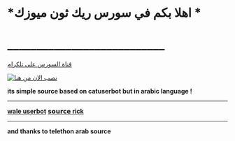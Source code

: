 
# *اهلا بكم في سورس ريك ثون ميوزك *
# ___________________________


[قناة السورس على تلكرام](https://t.me/rickthon)



[![نصب الان من هنا](https://www.herokucdn.com/deploy/button.svg)](https://heroku.com/deploy?template=https://github.com/rick1128/te)


**its simple source based on catuserbot but in arabic language !**
__________________________
**[wale userbot](https://t.me/rickthon)**
**[𝘀𝗼𝘂𝗿𝗰𝗲 rick](https://t.me/rickthon_group)**
__________________________
**and thanks to telethon arab source**
